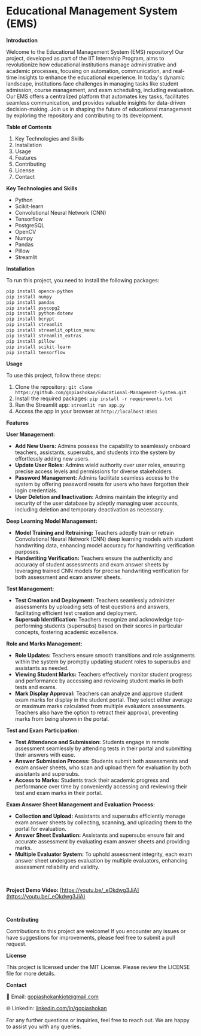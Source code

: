 # Educational Management System (EMS)

**Introduction**

Welcome to the Educational Management System (EMS) repository! Our project, developed as part of the IIT Internship Program, aims to revolutionize how educational institutions manage administrative and academic processes, focusing on automation, communication, and real-time insights to enhance the educational experience. In today's dynamic landscape, institutions face challenges in managing tasks like student admission, course management, and exam scheduling, including evaluation. Our EMS offers a centralized platform that automates key tasks, facilitates seamless communication, and provides valuable insights for data-driven decision-making. Join us in shaping the future of educational management by exploring the repository and contributing to its development.


**Table of Contents**

1. Key Technologies and Skills
2. Installation
3. Usage
4. Features
5. Contributing
6. License
7. Contact


**Key Technologies and Skills**
- Python
- Scikit-learn
- Convolutional Neural Network (CNN)
- Tensorflow
- PostgreSQL
- OpenCV
- Numpy
- Pandas
- Pillow
- Streamlit


**Installation**

To run this project, you need to install the following packages:

```python
pip install opencv-python
pip install numpy
pip install pandas
pip install psycopg2
pip install python-dotenv
pip install bcrypt
pip install streamlit
pip install streamlit_option_menu
pip install streamlit_extras
pip install pillow
pip install scikit-learn
pip install tensorflow
```

**Usage**

To use this project, follow these steps:

1. Clone the repository: ```git clone https://github.com/gopiashokan/Educational-Management-System.git```
2. Install the required packages: ```pip install -r requirements.txt```
3. Run the Streamlit app: ```streamlit run app.py```
4. Access the app in your browser at ```http://localhost:8501```


**Features**

**User Management:**
   - **Add New Users:** Admins possess the capability to seamlessly onboard teachers, assistants, supersubs, and students into the system by effortlessly adding new users.
   - **Update User Roles:** Admins wield authority over user roles, ensuring precise access levels and permissions for diverse stakeholders.
   - **Password Management:** Admins facilitate seamless access to the system by offering password resets for users who have forgotten their login credentials.
   - **User Deletion and Inactivation:** Admins maintain the integrity and security of the user database by adeptly managing user accounts, including deletion and temporary deactivation as necessary.

**Deep Learning Model Management:**
   - **Model Training and Retraining:** Teachers adeptly train or retrain Convolutional Neural Network (CNN) deep learning models with student handwriting data, enhancing model accuracy for handwriting verification purposes.
   - **Handwriting Verification:** Teachers ensure the authenticity and accuracy of student assessments and exam answer sheets by leveraging trained CNN models for precise handwriting verification for both assessment and exam answer sheets.

**Test Management:**
   - **Test Creation and Deployment:** Teachers seamlessly administer assessments by uploading sets of test questions and answers, facilitating efficient test creation and deployment.
   - **Supersub Identification:** Teachers recognize and acknowledge top-performing students (supersubs) based on their scores in particular concepts, fostering academic excellence.

**Role and Marks Management:**
   - **Role Updates:** Teachers ensure smooth transitions and role assignments within the system by promptly updating student roles to supersubs and assistants as needed.
   - **Viewing Student Marks:** Teachers effectively monitor student progress and performance by accessing and reviewing student marks in both tests and exams.
   - **Mark Display Approval:** Teachers can analyze and approve student exam marks for display in the student portal. They select either average or maximum marks calculated from multiple evaluators assessments. Teachers also have the option to retract their approval, preventing marks from being shown in the portal.

**Test and Exam Participation:**
   - **Test Attendance and Submission:** Students engage in remote assessment seamlessly by attending tests in their portal and submitting their answers with ease.
   - **Answer Submission Process:** Students submit both assessments and exam answer sheets, who scan and upload them for evaluation by both assistants and supersubs.
   - **Access to Marks:** Students track their academic progress and performance over time by conveniently accessing and reviewing their test and exam marks in their portal.

**Exam Answer Sheet Management and Evaluation Process:**
   - **Collection and Upload:** Assistants and supersubs efficiently manage exam answer sheets by collecting, scanning, and uploading them to the portal for evaluation.
   - **Answer Sheet Evaluation:** Assistants and supersubs ensure fair and accurate assessment by evaluating exam answer sheets and providing marks.
   - **Multiple Evaluator System:** To uphold assessment integrity, each exam answer sheet undergoes evaluation by multiple evaluators, enhancing assessment reliability and validity.

<br />

**Project Demo Video:** [https://youtu.be/_eOkdwg3JiA](https://youtu.be/_eOkdwg3JiA)

<br />

**Contributing**

Contributions to this project are welcome! If you encounter any issues or have suggestions for improvements, please feel free to submit a pull request.


**License**

This project is licensed under the MIT License. Please review the LICENSE file for more details.


**Contact**

📧 Email: gopiashokankiot@gmail.com 

🌐 LinkedIn: [linkedin.com/in/gopiashokan](https://www.linkedin.com/in/gopiashokan)

For any further questions or inquiries, feel free to reach out. We are happy to assist you with any queries.

